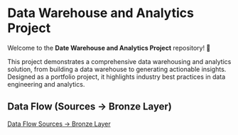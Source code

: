 # Data Warehouse and Analytics Project

Welcome to the **Date Warehouse and Analytics Project** repository! 🚀

This project demonstrates a comprehensive data warehousing and analytics solution, from building a data warehouse to generating actionable insights. Designed as a portfolio project, it highlights industry best practices in data engineering and analytics.

## Data Flow (Sources -> Bronze Layer)

[Data Flow Sources -> Bronze Layer](images/dataflow-sources-to-bronze-layer.drawio.png)